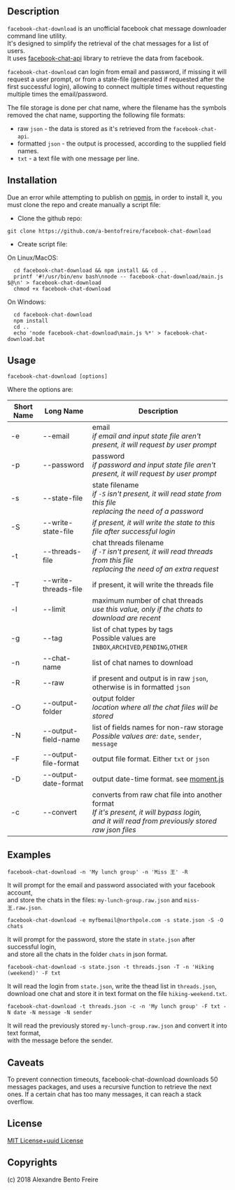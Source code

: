 ## Description

`facebook-chat-download` is an unofficial facebook chat message downloader command line utility.  
It's designed to simplify the retrieval of the chat messages for a list of users.  
It uses [facebook-chat-api](https://www.npmjs.com/package/facebook-chat-api) library to retrieve the data from facebook.
  
`facebook-chat-download` can login from email and password, if missing it will request a user prompt,
or from a state-file (generated if requested after the first successful login),
allowing to connect multiple times without requesting multiple times the email/password.

The file storage is done per chat name, where the filename has the symbols removed the chat name,
supporting the following file formats:

- raw `json` - the data is stored as it's retrieved from the `facebook-chat-api`.
- formatted `json` - the output is processed, according to the supplied field names.
- `txt` - a text file with one message per line.

## Installation

Due an error while attempting to publish on [npmjs](https://www.npmjs.com),
in order to install it, you must clone the repo and create manually a script file:

- Clone the github repo:

`git clone https://github.com/a-bentofreire/facebook-chat-download`  

- Create script file:

On Linux/MacOS:

```shell
  cd facebook-chat-download && npm install && cd ..
  printf '#!/usr/bin/env bash\nnode -- facebook-chat-download/main.js $@\n' > facebook-chat-download
  chmod +x facebook-chat-download
```

  On Windows:

```shell
  cd facebook-chat-download
  npm install
  cd ..
  echo 'node facebook-chat-download\main.js %*' > facebook-chat-download.bat
```

## Usage

`facebook-chat-download [options]`
  
Where the options are:  

| Short Name  | Long Name | Description |  
| ------------- | ------------- |------------- |  
|-e|--email|email<br><i>if email and input state file aren't present, it will request by user prompt</i>|
|-p|--password|password<br><i>if password and input state file aren't present, it will request by user prompt</i>|
|-s|--state-file|state filename<br><i>if `-S` isn't present, it will read state from this file<br>replacing the need of a password</i>|
|-S|--write-state-file|<i>if present, it will write the state to this file after successful login</i>|
|-t|--threads-file|chat threads filename<br><i>if `-T` isn't present, it will read threads from this file<br>replacing the need of an extra request</i>|
|-T|--write-threads-file|if present, it will write the threads file|
|-l|--limit|maximum number of chat threads<br><i>use this value, only if the chats to download are recent</i>|
|-g|--tag|list of chat types by tags<br>Possible values are `INBOX`,`ARCHIVED`,`PENDING`,`OTHER`|
|-n|--chat-name|list of chat names to download|
|-R|--raw|if present and output is in raw `json`, otherwise is in formatted `json`|
|-O|--output-folder|output folder<br><i>location where all the chat files will be stored</i>|
|-N|--output-field-name|list of fields names for non-raw storage<br><i>Possible values are:</i> `date`, `sender`, `message`|
|-F|--output-file-format|output file format. Either `txt` or `json`|
|-D|--output-date-format|output date-time format. see [moment.js](https://www.npmjs.com/package/moment)|
|-c|--convert|converts from raw chat file into another format<br><i>If it's present, it will bypass login,<br>and it will read from previously stored raw json files</i>|

## Examples

`facebook-chat-download -n 'My lunch group' -n 'Miss 王' -R`
  
It will prompt for the email and password associated with your facebook account,  
and store the chats in the files: `my-lunch-group.raw.json` and `miss-王.raw.json`.
  
`facebook-chat-download -e myfbemail@northpole.com -s state.json -S -O chats`
  
It will prompt for the password, store the state in `state.json` after successful login,  
and store all the chats in the folder `chats` in json format.
  
`facebook-chat-download -s state.json -t threads.json -T -n 'Hiking (weekend)' -F txt`
  
It will read the login from `state.json`, write the thead list in `threads.json`,  
download one chat and store it in text format on the file `hiking-weekend.txt`.
  
`facebook-chat-download -t threads.json -c -n 'My lunch group' -F txt -N date -N message -N sender`
  
It will read the previously stored `my-lunch-group.raw.json` and convert it into text format,  
with the message before the sender.

## Caveats

To prevent connection timeouts, facebook-chat-download downloads 50 messages packages,
and uses a recursive function to retrieve the next ones.
If a certain chat has too many messages, it can reach a stack overflow.

## License

[MIT License+uuid License](https://github.com/a-bentofreire/uuid-licenses/blob/master/MIT-uuid-license.md)

## Copyrights

(c) 2018 Alexandre Bento Freire
